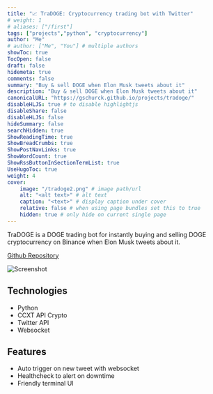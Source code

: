 ```yaml
---
title: "📈 TraDOGE: Cryptocurrency trading bot with Twitter"
# weight: 1
# aliases: ["/first"]
tags: ["projects","python", "cryptocurrency"]
author: "Me"
# author: ["Me", "You"] # multiple authors
showToc: true
TocOpen: false
draft: false
hidemeta: true
comments: false
summary: "Buy & sell DOGE when Elon Musk tweets about it"
description: "Buy & sell DOGE when Elon Musk tweets about it"
canonicalURL: "https://gschurck.github.io/projects/tradoge/"
disableHLJS: true # to disable highlightjs
disableShare: false
disableHLJS: false
hideSummary: false
searchHidden: true
ShowReadingTime: true
ShowBreadCrumbs: true
ShowPostNavLinks: true
ShowWordCount: true
ShowRssButtonInSectionTermList: true
UseHugoToc: true
weight: 4
cover:
    image: "/tradoge2.png" # image path/url
    alt: "<alt text>" # alt text
    caption: "<text>" # display caption under cover
    relative: false # when using page bundles set this to true
    hidden: true # only hide on current single page
---
```


TraDOGE is a DOGE trading bot for instantly buying and selling DOGE cryptocurrency on Binance when Elon Musk tweets about it.

[Github Repository](https://github.com/gschurck/tradoge)

![Screenshot](/tradoge.png)

## Technologies

- Python
- CCXT API Crypto
- Twitter API
- Websocket

## Features

- Auto trigger on new tweet with websocket
- Healthcheck to alert on downtime
- Friendly terminal UI
